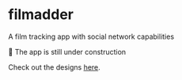 # filmadder

A film tracking app with social network capabilities

🚧 The app is still under construction

Check out the designs [here](https://www.figma.com/proto/d19c4u8BnvUFHgRRCkLC6P/filmadder?node-id=0%3A1&scaling=min-zoom).

